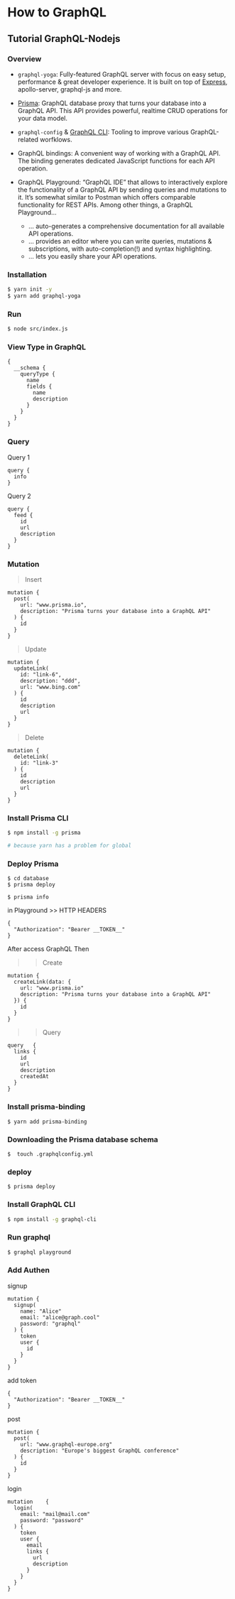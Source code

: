 # How to GraphQL 

## Tutorial GraphQL-Nodejs

### Overview

- `graphql-yoga`: Fully-featured GraphQL server with focus on easy setup, performance & great developer experience. It is built on top of [Express](https://expressjs.com/), apollo-server, graphql-js and more.
- [Prisma](https://www.prisma.io/): GraphQL database proxy that turns your database into a GraphQL API. This API provides powerful, realtime CRUD operations for your data model.
- `graphql-config` & [GraphQL CLI](https://github.com/graphql-cli/graphql-cli): Tooling to improve various GraphQL-related worfklows.
- GraphQL bindings: A convenient way of working with a GraphQL API. The binding generates dedicated JavaScript functions for each API operation.
- GraphQL Playground: “GraphQL IDE” that allows to interactively explore the functionality of a GraphQL API by sending queries and mutations to it. It’s somewhat similar to Postman which offers comparable functionality for REST APIs. Among other things, a GraphQL Playground…

    - … auto-generates a comprehensive documentation for all available API operations.
    - … provides an editor where you can write queries, mutations & subscriptions, with auto-completion(!) and syntax highlighting.
    - … lets you easily share your API operations.

### Installation

```sh
$ yarn init -y
$ yarn add graphql-yoga

```

### Run

```sh
$ node src/index.js
```

### View Type in GraphQL

```
{
  __schema {
    queryType {
      name
      fields {
        name
        description
      }
    }
  }
}
```

### Query

Query 1

```
query {
  info
}
```

Query 2

```
query {
  feed {
    id
    url
    description
  }
}
```

### Mutation

> Insert

```
mutation {
  post(
    url: "www.prisma.io",
    description: "Prisma turns your database into a GraphQL API"
  ) {
    id
  }
}
```

> Update

```
mutation {
  updateLink(
    id: "link-6",
  	description: "ddd",
    url: "www.bing.com"
  ) {
    id
    description
    url
  }
}
```

> Delete

```
mutation {
  deleteLink(
    id: "link-3"
  ) {
    id
    description
    url
  }
}
```

### Install Prisma CLI

```sh
$ npm install -g prisma

# because yarn has a problem for global
```

### Deploy Prisma

```
$ cd database
$ prisma deploy

$ prisma info
```

in Playground >> HTTP HEADERS

```
{
  "Authorization": "Bearer __TOKEN__"
}
```

After access GraphQL Then

>> Create 

```
mutation {
  createLink(data: {
    url: "www.prisma.io"
    description: "Prisma turns your database into a GraphQL API"
  }) {
    id
  }
}
```

>> Query

```
query	{
  links {
    id
    url
    description
    createdAt
  }
}
```

### Install prisma-binding

```
$ yarn add prisma-binding
```

### Downloading the Prisma database schema

```
$  touch .graphqlconfig.yml
```

### deploy

```
$ prisma deploy
```

### Install GraphQL CLI

```sh
$ npm install -g graphql-cli
```

### Run graphql

```sh
$ graphql playground
```

### Add Authen

signup

```
mutation {
  signup(
    name: "Alice"
    email: "alice@graph.cool"
    password: "graphql"
  ) {
    token
    user {
      id
    }
  }
}
```

add token 

```
{
  "Authorization": "Bearer __TOKEN__"
}
```

post

```
mutation {
  post(
    url: "www.graphql-europe.org"
    description: "Europe's biggest GraphQL conference"
  ) {
    id
  }
}
```

login

```
mutation	{
  login(
    email: "mail@mail.com"
    password: "password"
  ) {
    token
    user {
      email 
      links {
        url
        description
      }
    }
  }
}
```